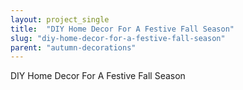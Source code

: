 ```yaml
---
layout: project_single
title:  "DIY Home Decor For A Festive Fall Season"
slug: "diy-home-decor-for-a-festive-fall-season"
parent: "autumn-decorations"
---
```

DIY Home Decor For A Festive Fall Season